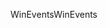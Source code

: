 <span data-ttu-id="a4da8-101">WinEvents</span><span class="sxs-lookup"><span data-stu-id="a4da8-101">WinEvents</span></span>